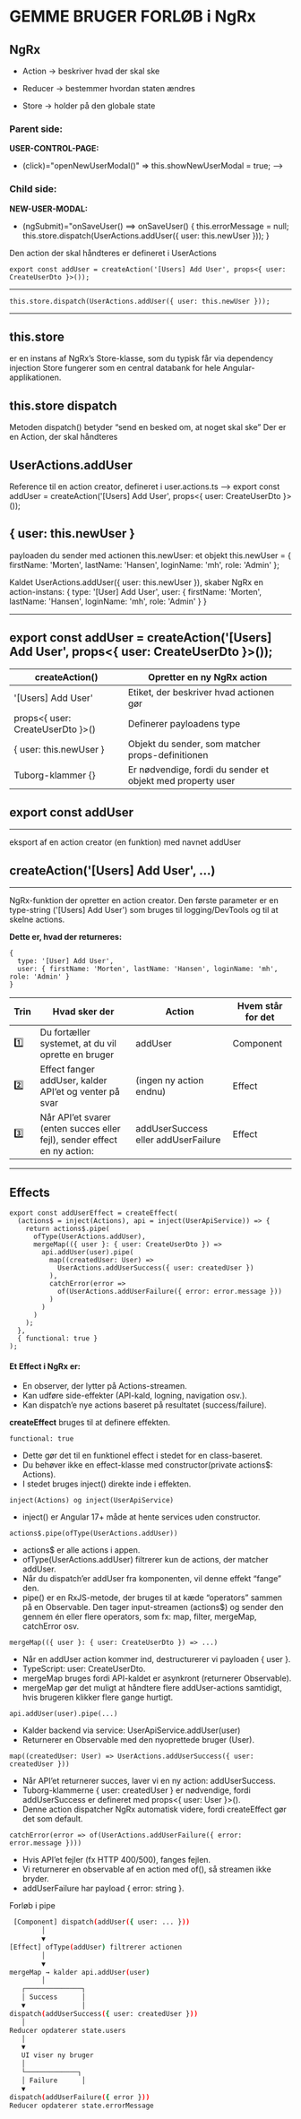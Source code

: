 # GEMME BRUGER FORLØB i NgRx


## NgRx
- Action → beskriver hvad der skal ske

- Reducer → bestemmer hvordan staten ændres

- Store → holder på den globale state

### Parent side: 
**USER-CONTROL-PAGE:** 
- (click)="openNewUserModal()" => this.showNewUserModal = true; -->

### Child side: 
**NEW-USER-MODAL:**
- (ngSubmit)="onSaveUser() ==>   onSaveUser() {
	this.errorMessage = null; 
	this.store.dispatch(UserActions.addUser({ user: this.newUser }));
	  }
  
Den action der skal håndteres er defineret i UserActions

```
export const addUser = createAction('[Users] Add User', props<{ user: CreateUserDto }>());
```


--------------------------------------------------------------------------------
	this.store.dispatch(UserActions.addUser({ user: this.newUser }));  
--------------------------------------------------------------------------------

this.store 
----------
er en instans af NgRx’s Store-klasse, som du typisk får via dependency injection
Store fungerer som en central databank for hele Angular-applikationen.

this.store dispatch
-------------------
Metoden dispatch() betyder “send en besked om, at noget skal ske”
Der er en Action, der skal håndteres

UserActions.addUser
-------------------
Reference til en action creator, defineret i user.actions.ts
--> 	export const addUser = createAction('[Users] Add User', props<{ user: CreateUserDto }>());

{ user: this.newUser }
----------------------
payloaden du sender med actionen
this.newUser: et objekt
this.newUser = { firstName: 'Morten', lastName: 'Hansen', loginName: 'mh', role: 'Admin' };

Kaldet UserActions.addUser({ user: this.newUser }), skaber NgRx en action-instans:
{
  type: '[User] Add User',
  user: { firstName: 'Morten', lastName: 'Hansen', loginName: 'mh', role: 'Admin' }
}


--------------------------------------------------------------------------------------------------
 export const addUser = createAction('[Users] Add User', props<{ user: CreateUserDto }>()); 
--------------------------------------------------------------------------------------------------

 |	createAction()						|	Opretter en ny NgRx action 									|
 |	---------------						|	--------------------------									|
 |	'[Users] Add User'					|	Etiket, der beskriver hvad actionen gør						|
 |	props<{ user: CreateUserDto }>()	|	Definerer payloadens type									|
 |	{ user: this.newUser }				| 	Objekt du sender, som matcher props-definitionen			|
 |	Tuborg-klammer {}					|	Er nødvendige, fordi du sender et objekt med property user	|



## export const addUser
--------------------
eksport af en action creator (en funktion) med navnet addUser

## createAction('[Users] Add User', ...)
--------------------------------------
NgRx-funktion der opretter en action creator. 
	Den første parameter er en type-string ('[Users] Add User') 
	som bruges til logging/DevTools og til at skelne actions.	
	

**Dette er, hvad der returneres:**
```
{
  type: '[User] Add User',
  user: { firstName: 'Morten', lastName: 'Hansen', loginName: 'mh', role: 'Admin' }
}
```

| Trin		| 	Hvad sker der																|	Action								|	Hvem står for det	|
| -----		| 	-------------																|	------								|	-----------------	|
| 1️⃣		| 	Du fortæller systemet, at du vil oprette en bruger							|	addUser								| 	Component 			|
| 2️⃣		|	Effect fanger addUser, kalder API’et og venter på svar					 	|	(ingen ny action endnu)				|	Effect 				|
| 3️⃣		|	Når API’et svarer (enten succes eller fejl), sender effect en ny action:	|	addUserSuccess eller addUserFailure	| 	Effect				|



---
## Effects

```angular
export const addUserEffect = createEffect(
  (actions$ = inject(Actions), api = inject(UserApiService)) => {
    return actions$.pipe(
      ofType(UserActions.addUser),
      mergeMap(({ user }: { user: CreateUserDto }) =>
        api.addUser(user).pipe(
          map((createdUser: User) =>
            UserActions.addUserSuccess({ user: createdUser })
          ),
          catchError(error =>
            of(UserActions.addUserFailure({ error: error.message }))
          )
        )
      )
    );
  },
  { functional: true }
);

```
#### Et Effect i NgRx er:

- En observer, der lytter på Actions-streamen.
- Kan udføre side-effekter (API-kald, logning, navigation osv.).
- Kan dispatch’e nye actions baseret på resultatet (success/failure).

**createEffect** bruges til at definere effekten.

```functional: true```

- Dette gør det til en funktionel effect i stedet for en class-baseret.
- Du behøver ikke en effect-klasse med constructor(private actions$: Actions).
- I stedet bruges inject() direkte inde i effekten.

```inject(Actions) og inject(UserApiService)```
- inject() er Angular 17+ måde at hente services uden constructor.

```actions$.pipe(ofType(UserActions.addUser))```
- actions$ er alle actions i appen.
- ofType(UserActions.addUser) filtrerer kun de actions, der matcher addUser.
- Når du dispatch’er addUser fra komponenten, vil denne effekt “fange” den.
- pipe() er en RxJS-metode, der bruges til at kæde “operators” sammen på en Observable. Den tager input-streamen (actions$) og sender den gennem én eller flere operators, som fx: map, filter, mergeMap, catchError osv.

```mergeMap(({ user }: { user: CreateUserDto }) => ...)```
- Når en addUser action kommer ind, destructurerer vi payloaden { user }.
- TypeScript: user: CreateUserDto.
- mergeMap bruges fordi API-kaldet er asynkront (returnerer Observable<User>).
- mergeMap gør det muligt at håndtere flere addUser-actions samtidigt, hvis brugeren klikker flere gange hurtigt.

```api.addUser(user).pipe(...)```
- Kalder backend via service: UserApiService.addUser(user)
- Returnerer en Observable med den nyoprettede bruger (User).

```map((createdUser: User) => UserActions.addUserSuccess({ user: createdUser }))```
- Når API’et returnerer succes, laver vi en ny action: addUserSuccess.
- Tuborg-klammerne { user: createdUser } er nødvendige, fordi addUserSuccess er defineret med props<{ user: User }>().
- Denne action dispatcher NgRx automatisk videre, fordi createEffect gør det som default.

```catchError(error => of(UserActions.addUserFailure({ error: error.message })))```
- Hvis API’et fejler (fx HTTP 400/500), fanges fejlen.
- Vi returnerer en observable af en action med of(), så streamen ikke bryder.
- addUserFailure har payload { error: string }.

Forløb i pipe
```bash
 [Component] dispatch(addUser({ user: ... }))
        │
        ▼
[Effect] ofType(addUser) filtrerer actionen
        │
        ▼
mergeMap → kalder api.addUser(user)
        │
   ┌──────────────┐
   │ Success      │
   ▼              │
dispatch(addUserSuccess({ user: createdUser }))
   │
Reducer opdaterer state.users
   │
   ▼
   UI viser ny bruger
   │
   └─────────────┐
   │ Failure      │
   ▼
dispatch(addUserFailure({ error }))
Reducer opdaterer state.errorMessage

 ```
